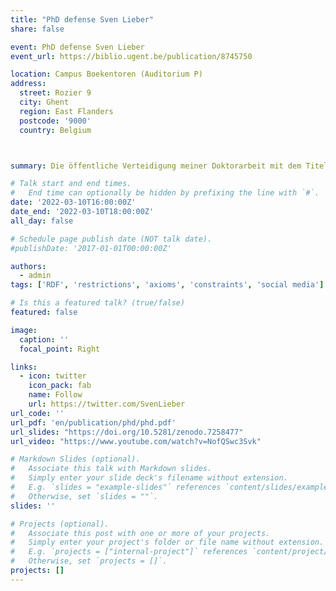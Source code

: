 ```yaml
---
title: "PhD defense Sven Lieber"
share: false

event: PhD defense Sven Lieber
event_url: https://biblio.ugent.be/publication/8745750

location: Campus Boekentoren (Auditorium P)
address:
  street: Rozier 9
  city: Ghent
  region: East Flanders
  postcode: '9000'
  country: Belgium



summary: Die öffentliche Verteidigung meiner Doktorarbeit mit dem Titel "Assessing, Creating and Using Knowledge Graph Restrictions"

# Talk start and end times.
#   End time can optionally be hidden by prefixing the line with `#`.
date: '2022-03-10T16:00:00Z'
date_end: '2022-03-10T18:00:00Z'
all_day: false

# Schedule page publish date (NOT talk date).
#publishDate: '2017-01-01T00:00:00Z'

authors:
  - admin
tags: ['RDF', 'restrictions', 'axioms', 'constraints', 'social media']

# Is this a featured talk? (true/false)
featured: false

image:
  caption: ''
  focal_point: Right

links:
  - icon: twitter
    icon_pack: fab
    name: Follow
    url: https://twitter.com/SvenLieber
url_code: ''
url_pdf: 'en/publication/phd/phd.pdf'
url_slides: "https://doi.org/10.5281/zenodo.7258477"
url_video: "https://www.youtube.com/watch?v=NofQSwc3Svk"

# Markdown Slides (optional).
#   Associate this talk with Markdown slides.
#   Simply enter your slide deck's filename without extension.
#   E.g. `slides = "example-slides"` references `content/slides/example-slides.md`.
#   Otherwise, set `slides = ""`.
slides: ''

# Projects (optional).
#   Associate this post with one or more of your projects.
#   Simply enter your project's folder or file name without extension.
#   E.g. `projects = ["internal-project"]` references `content/project/deep-learning/index.md`.
#   Otherwise, set `projects = []`.
projects: []
---
```


